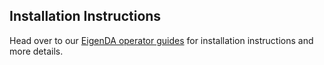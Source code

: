 ## Installation Instructions

Head over to our [EigenDA operator guides](https://docs.eigenlayer.xyz/eigenda/operator-guides/overview) for installation instructions and more details.